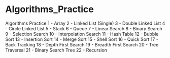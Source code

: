 # Algorithms_Practice

Algorithms Practice
1 - Array
2 - Linked List (Single)
3 - Double Linked List
4 - Circle Linked List
5 - Stack
6 - Queue
7 - Linear Search
8 - Binary Search
9 - Selection Search
10 - Interpolation Search
11 - Hash Table
12 - Bubble Sort
13 - Insertion Sort
14 - Merge Sort
15 - Shell Sort
16 - Quick Sort
17 - Back Tracking
18 - Depth First Search
19 - Breadth First Search
20 - Tree Traversal
21 - Binary Search Tree
22 - Recursion
